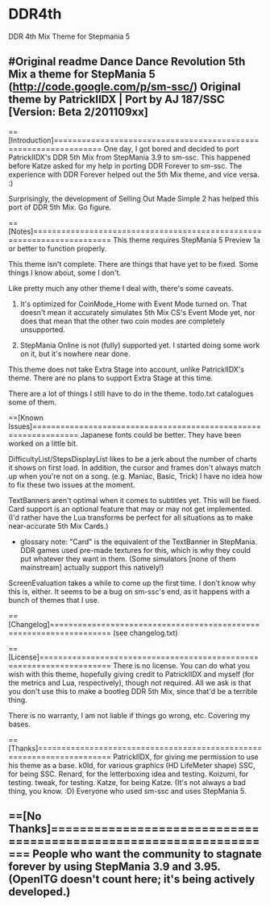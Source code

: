 # DDR4th
DDR 4th Mix Theme for Stepmania 5



#Original readme
Dance Dance Revolution 5th Mix
a theme for StepMania 5 (http://code.google.com/p/sm-ssc/)
Original theme by PatrickIIDX  | Port by AJ 187/SSC
[Version: Beta 2/201109xx]
--------------------------------------------------------------------------------
==[Introduction]================================================================
One day, I got bored and decided to port PatrickIIDX's DDR 5th Mix from
StepMania 3.9 to sm-ssc. This happened before Katze asked for my help in porting
DDR Forever to sm-ssc. The experience with DDR Forever helped out the 5th Mix
theme, and vice versa. :)

Surprisingly, the development of Selling Out Made Simple 2 has helped this
port of DDR 5th Mix. Go figure.

==[Notes]=======================================================================
This theme requires StepMania 5 Preview 1a or better to function properly.

This theme isn't complete. There are things that have yet to be fixed.
Some things I know about, some I don't.

Like pretty much any other theme I deal with, there's some caveats.

1) It's optimized for CoinMode_Home with Event Mode turned on.
That doesn't mean it accurately simulates 5th Mix CS's Event Mode yet, nor does
that mean that the other two coin modes are completely unsupported.

2) StepMania Online is not (fully) supported yet.
I started doing some work on it, but it's nowhere near done.

This theme does not take Extra Stage into account, unlike PatrickIIDX's theme.
There are no plans to support Extra Stage at this time.

There are a lot of things I still have to do in the theme.
todo.txt catalogues some of them.

==[Known Issues]================================================================
Japanese fonts could be better. They have been worked on a little bit.

DifficultyList/StepsDisplayList likes to be a jerk about the number of charts
it shows on first load. In addition, the cursor and frames don't always match
up when you're not on a song. (e.g. Maniac, Basic, Trick)
I have no idea how to fix these two issues at the moment.

TextBanners aren't optimal when it comes to subtitles yet. This will be fixed.
Card support is an optional feature that may or may not get implemented. (I'd
rather have the Lua transforms be perfect for all situations as to make
near-accurate 5th Mix Cards.)
* glossary note: "Card" is the equivalent of the TextBanner in StepMania.
DDR games used pre-made textures for this, which is why they could put whatever
they want in them.
(Some simulators [none of them mainstream] actually support this natively!)

ScreenEvaluation takes a while to come up the first time. I don't know why
this is, either. It seems to be a bug on sm-ssc's end, as it happens with a
bunch of themes that I use.

==[Changelog]===================================================================
(see changelog.txt)

==[License]=====================================================================
There is no license. You can do what you wish with this theme, hopefully giving
credit to PatrickIIDX and myself (for the metrics and Lua, respectively), though
not required. All we ask is that you don't use this to make a bootleg DDR 5th Mix,
since that'd be a terrible thing.

There is no warranty, I am not liable if things go wrong, etc. Covering my bases.

==[Thanks]======================================================================
PatrickIIDX, for giving me permission to use his theme as a base.
k0ld, for various graphics (HD LifeMeter shape)
SSC, for being SSC.
Renard, for the letterboxing idea and testing.
Koizumi, for testing.
tweak, for testing.
Katze, for being Katze. (It's not always a bad thing, you know. :D)
Everyone who used sm-ssc and uses StepMania 5.

==[No Thanks]===================================================================
People who want the community to stagnate forever by using StepMania 3.9 and 3.95.
(OpenITG doesn't count here; it's being actively developed.)
--------------------------------------------------------------------------------